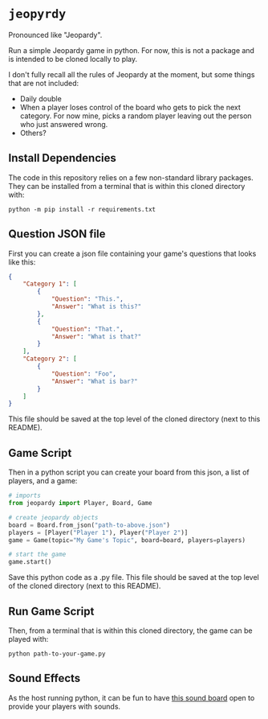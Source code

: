 # `jeopyrdy`

Pronounced like "Jeopardy".

Run a simple Jeopardy game in python. For now, this is not a package and is intended to be cloned locally to play.

I don't fully recall all the rules of Jeopardy at the moment, but some things that are not included:

* Daily double
* When a player loses control of the board who gets to pick the next category. For now mine, picks a random player leaving out the person who just answered wrong.
* Others?

## Install Dependencies

The code in this repository relies on a few non-standard library packages. They can be installed from a terminal that is within this cloned directory with:

```
python -m pip install -r requirements.txt
```

## Question JSON file

First you can create a json file containing your game's questions that looks like this:

```json
{
    "Category 1": [
        {
            "Question": "This.",
            "Answer": "What is this?"
        },
        {
            "Question": "That.",
            "Answer": "What is that?"
        }
    ],
    "Category 2": [
        {
            "Question": "Foo",
            "Answer": "What is bar?"
        }
    ]
}
```

This file should be saved at the top level of the cloned directory (next to this README).

## Game Script

Then in a python script you can create your board from this json, a list of players, and a game:

```python
# imports
from jeopardy import Player, Board, Game

# create jeopardy objects
board = Board.from_json("path-to-above.json")
players = [Player("Player 1"), Player("Player 2")]
game = Game(topic="My Game's Topic", board=board, players=players)

# start the game
game.start()
```

Save this python code as a .py file. This file should be saved at the top level of the cloned directory (next to this README).

## Run Game Script

Then, from a terminal that is within this cloned directory, the game can be played with:

```
python path-to-your-game.py
```

## Sound Effects

As the host running python, it can be fun to have [this sound board](https://www.myinstants.com/en/search/?name=jeopardy) open to provide your players with sounds.
